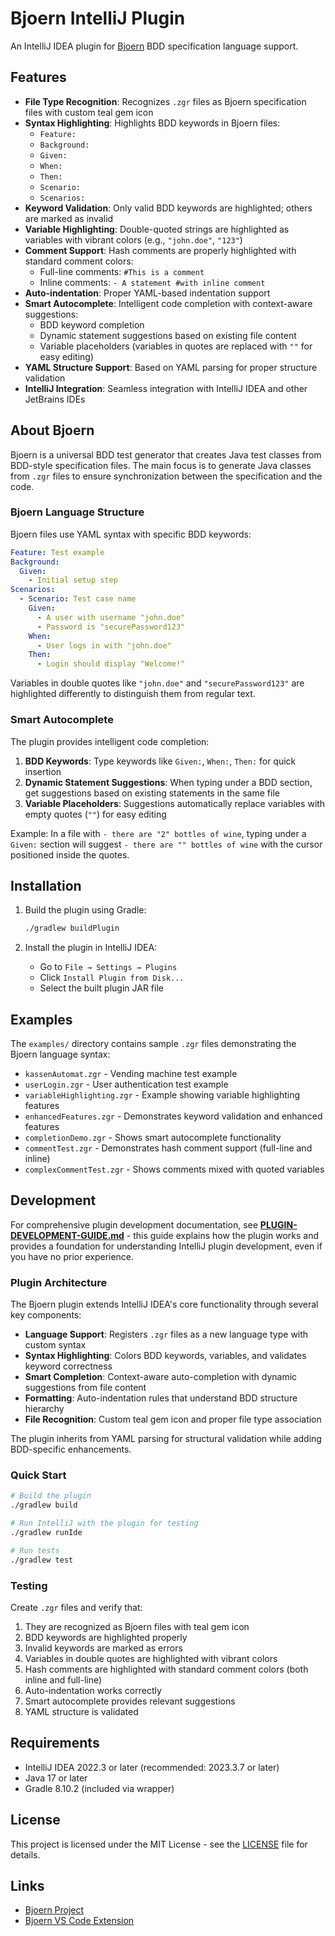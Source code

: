 # Bjoern IntelliJ Plugin

An IntelliJ IDEA plugin for [Bjoern](https://github.com/Mehtrick/bjoern) BDD specification language support.

## Features

- **File Type Recognition**: Recognizes `.zgr` files as Bjoern specification files with custom teal gem icon
- **Syntax Highlighting**: Highlights BDD keywords in Bjoern files:
  - `Feature:`
  - `Background:`
  - `Given:`
  - `When:`
  - `Then:`
  - `Scenario:`
  - `Scenarios:`
- **Keyword Validation**: Only valid BDD keywords are highlighted; others are marked as invalid
- **Variable Highlighting**: Double-quoted strings are highlighted as variables with vibrant colors (e.g., `"john.doe"`, `"123"`)
- **Comment Support**: Hash comments are properly highlighted with standard comment colors:
  - Full-line comments: `#This is a comment`
  - Inline comments: `- A statement #with inline comment`
- **Auto-indentation**: Proper YAML-based indentation support
- **Smart Autocomplete**: Intelligent code completion with context-aware suggestions:
  - BDD keyword completion
  - Dynamic statement suggestions based on existing file content
  - Variable placeholders (variables in quotes are replaced with `""` for easy editing)
- **YAML Structure Support**: Based on YAML parsing for proper structure validation
- **IntelliJ Integration**: Seamless integration with IntelliJ IDEA and other JetBrains IDEs

## About Bjoern

Bjoern is a universal BDD test generator that creates Java test classes from BDD-style specification files. The main focus is to generate Java classes from `.zgr` files to ensure synchronization between the specification and the code.

### Bjoern Language Structure

Bjoern files use YAML syntax with specific BDD keywords:

```yaml
Feature: Test example
Background:
  Given:
    - Initial setup step
Scenarios:
  - Scenario: Test case name
    Given:
      - A user with username "john.doe"
      - Password is "securePassword123"
    When:
      - User logs in with "john.doe"
    Then:
      - Login should display "Welcome!"
```

Variables in double quotes like `"john.doe"` and `"securePassword123"` are highlighted differently to distinguish them from regular text.

### Smart Autocomplete

The plugin provides intelligent code completion:

1. **BDD Keywords**: Type keywords like `Given:`, `When:`, `Then:` for quick insertion
2. **Dynamic Statement Suggestions**: When typing under a BDD section, get suggestions based on existing statements in the same file
3. **Variable Placeholders**: Suggestions automatically replace variables with empty quotes (`""`) for easy editing

Example: In a file with `- there are "2" bottles of wine`, typing under a `Given:` section will suggest `- there are "" bottles of wine` with the cursor positioned inside the quotes.

## Installation

1. Build the plugin using Gradle:
   ```bash
   ./gradlew buildPlugin
   ```

2. Install the plugin in IntelliJ IDEA:
   - Go to `File → Settings → Plugins`
   - Click `Install Plugin from Disk...`
   - Select the built plugin JAR file

## Examples

The `examples/` directory contains sample `.zgr` files demonstrating the Bjoern language syntax:

- `kassenAutomat.zgr` - Vending machine test example
- `userLogin.zgr` - User authentication test example  
- `variableHighlighting.zgr` - Example showing variable highlighting features
- `enhancedFeatures.zgr` - Demonstrates keyword validation and enhanced features
- `completionDemo.zgr` - Shows smart autocomplete functionality
- `commentTest.zgr` - Demonstrates hash comment support (full-line and inline)
- `complexCommentTest.zgr` - Shows comments mixed with quoted variables

## Development

For comprehensive plugin development documentation, see **[PLUGIN-DEVELOPMENT-GUIDE.md](PLUGIN-DEVELOPMENT-GUIDE.md)** - this guide explains how the plugin works and provides a foundation for understanding IntelliJ plugin development, even if you have no prior experience.

### Plugin Architecture

The Bjoern plugin extends IntelliJ IDEA's core functionality through several key components:

- **Language Support**: Registers `.zgr` files as a new language type with custom syntax
- **Syntax Highlighting**: Colors BDD keywords, variables, and validates keyword correctness  
- **Smart Completion**: Context-aware auto-completion with dynamic suggestions from file content
- **Formatting**: Auto-indentation rules that understand BDD structure hierarchy
- **File Recognition**: Custom teal gem icon and proper file type association

The plugin inherits from YAML parsing for structural validation while adding BDD-specific enhancements.

### Quick Start

```bash
# Build the plugin
./gradlew build

# Run IntelliJ with the plugin for testing
./gradlew runIde

# Run tests
./gradlew test
```

### Testing

Create `.zgr` files and verify that:
1. They are recognized as Bjoern files with teal gem icon
2. BDD keywords are highlighted properly
3. Invalid keywords are marked as errors
4. Variables in double quotes are highlighted with vibrant colors
5. Hash comments are highlighted with standard comment colors (both inline and full-line)
6. Auto-indentation works correctly
7. Smart autocomplete provides relevant suggestions
8. YAML structure is validated

## Requirements

- IntelliJ IDEA 2022.3 or later (recommended: 2023.3.7 or later)
- Java 17 or later
- Gradle 8.10.2 (included via wrapper)

## License

This project is licensed under the MIT License - see the [LICENSE](LICENSE) file for details.

## Links

- [Bjoern Project](https://github.com/Mehtrick/bjoern)
- [Bjoern VS Code Extension](https://marketplace.visualstudio.com/items?itemName=mehtrick.bjoern)
